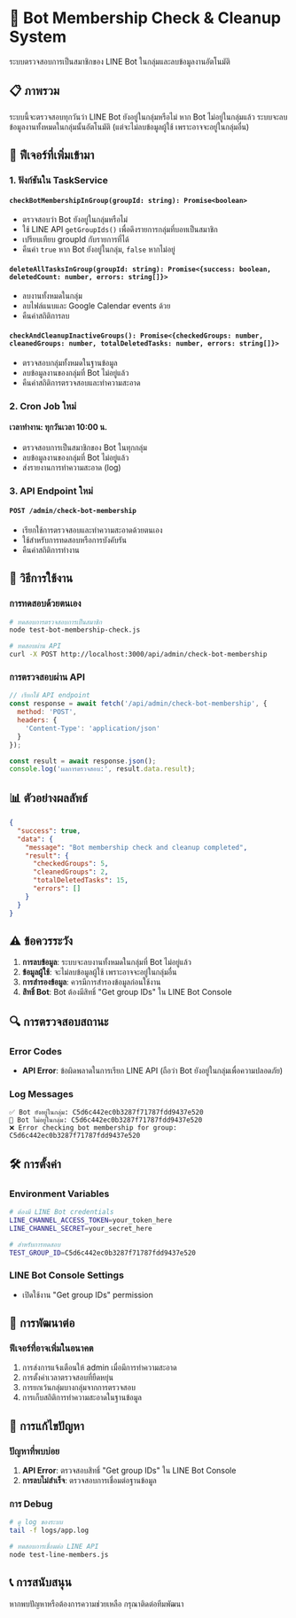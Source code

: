 # 🤖 Bot Membership Check & Cleanup System

ระบบตรวจสอบการเป็นสมาชิกของ LINE Bot ในกลุ่มและลบข้อมูลงานอัตโนมัติ

## 📋 ภาพรวม

ระบบนี้จะตรวจสอบทุกวันว่า LINE Bot ยังอยู่ในกลุ่มหรือไม่ หาก Bot ไม่อยู่ในกลุ่มแล้ว ระบบจะลบข้อมูลงานทั้งหมดในกลุ่มนั้นอัตโนมัติ (แต่จะไม่ลบข้อมูลผู้ใช้ เพราะอาจจะอยู่ในกลุ่มอื่น)

## 🔧 ฟีเจอร์ที่เพิ่มเข้ามา

### 1. ฟังก์ชันใน TaskService

#### `checkBotMembershipInGroup(groupId: string): Promise<boolean>`
- ตรวจสอบว่า Bot ยังอยู่ในกลุ่มหรือไม่
- ใช้ LINE API `getGroupIds()` เพื่อดึงรายการกลุ่มที่บอทเป็นสมาชิก
- เปรียบเทียบ groupId กับรายการที่ได้
- คืนค่า `true` หาก Bot ยังอยู่ในกลุ่ม, `false` หากไม่อยู่

#### `deleteAllTasksInGroup(groupId: string): Promise<{success: boolean, deletedCount: number, errors: string[]}>`
- ลบงานทั้งหมดในกลุ่ม
- ลบไฟล์แนบและ Google Calendar events ด้วย
- คืนค่าสถิติการลบ

#### `checkAndCleanupInactiveGroups(): Promise<{checkedGroups: number, cleanedGroups: number, totalDeletedTasks: number, errors: string[]}>`
- ตรวจสอบกลุ่มทั้งหมดในฐานข้อมูล
- ลบข้อมูลงานของกลุ่มที่ Bot ไม่อยู่แล้ว
- คืนค่าสถิติการตรวจสอบและทำความสะอาด

### 2. Cron Job ใหม่

#### เวลาทำงาน: ทุกวันเวลา 10:00 น.
- ตรวจสอบการเป็นสมาชิกของ Bot ในทุกกลุ่ม
- ลบข้อมูลงานของกลุ่มที่ Bot ไม่อยู่แล้ว
- ส่งรายงานการทำความสะอาด (log)

### 3. API Endpoint ใหม่

#### `POST /admin/check-bot-membership`
- เรียกใช้การตรวจสอบและทำความสะอาดด้วยตนเอง
- ใช้สำหรับการทดสอบหรือการบังคับรัน
- คืนค่าสถิติการทำงาน

## 🚀 วิธีการใช้งาน

### การทดสอบด้วยตนเอง

```bash
# ทดสอบการตรวจสอบการเป็นสมาชิก
node test-bot-membership-check.js

# ทดสอบผ่าน API
curl -X POST http://localhost:3000/api/admin/check-bot-membership
```

### การตรวจสอบผ่าน API

```javascript
// เรียกใช้ API endpoint
const response = await fetch('/api/admin/check-bot-membership', {
  method: 'POST',
  headers: {
    'Content-Type': 'application/json'
  }
});

const result = await response.json();
console.log('ผลการตรวจสอบ:', result.data.result);
```

## 📊 ตัวอย่างผลลัพธ์

```json
{
  "success": true,
  "data": {
    "message": "Bot membership check and cleanup completed",
    "result": {
      "checkedGroups": 5,
      "cleanedGroups": 2,
      "totalDeletedTasks": 15,
      "errors": []
    }
  }
}
```

## ⚠️ ข้อควรระวัง

1. **การลบข้อมูล**: ระบบจะลบงานทั้งหมดในกลุ่มที่ Bot ไม่อยู่แล้ว
2. **ข้อมูลผู้ใช้**: จะไม่ลบข้อมูลผู้ใช้ เพราะอาจจะอยู่ในกลุ่มอื่น
3. **การสำรองข้อมูล**: ควรมีการสำรองข้อมูลก่อนใช้งาน
4. **สิทธิ์ Bot**: Bot ต้องมีสิทธิ์ "Get group IDs" ใน LINE Bot Console

## 🔍 การตรวจสอบสถานะ

### Error Codes
- **API Error**: ข้อผิดพลาดในการเรียก LINE API (ถือว่า Bot ยังอยู่ในกลุ่มเพื่อความปลอดภัย)

### Log Messages
```
✅ Bot ยังอยู่ในกลุ่ม: C5d6c442ec0b3287f71787fdd9437e520
🚫 Bot ไม่อยู่ในกลุ่ม: C5d6c442ec0b3287f71787fdd9437e520
❌ Error checking bot membership for group: C5d6c442ec0b3287f71787fdd9437e520
```

## 🛠️ การตั้งค่า

### Environment Variables
```bash
# ต้องมี LINE Bot credentials
LINE_CHANNEL_ACCESS_TOKEN=your_token_here
LINE_CHANNEL_SECRET=your_secret_here

# สำหรับการทดสอบ
TEST_GROUP_ID=C5d6c442ec0b3287f71787fdd9437e520
```

### LINE Bot Console Settings
- เปิดใช้งาน "Get group IDs" permission

## 📝 การพัฒนาต่อ

### ฟีเจอร์ที่อาจเพิ่มในอนาคต
1. การส่งการแจ้งเตือนให้ admin เมื่อมีการทำความสะอาด
2. การตั้งค่าเวลาตรวจสอบที่ยืดหยุ่น
3. การยกเว้นกลุ่มบางกลุ่มจากการตรวจสอบ
4. การเก็บสถิติการทำความสะอาดในฐานข้อมูล

## 🐛 การแก้ไขปัญหา

### ปัญหาที่พบบ่อย
1. **API Error**: ตรวจสอบสิทธิ์ "Get group IDs" ใน LINE Bot Console
2. **การลบไม่สำเร็จ**: ตรวจสอบการเชื่อมต่อฐานข้อมูล

### การ Debug
```bash
# ดู log ของระบบ
tail -f logs/app.log

# ทดสอบการเชื่อมต่อ LINE API
node test-line-members.js
```

## 📞 การสนับสนุน

หากพบปัญหาหรือต้องการความช่วยเหลือ กรุณาติดต่อทีมพัฒนา
